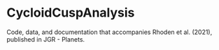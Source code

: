 # CycloidCuspAnalysis
Code, data, and documentation that accompanies Rhoden et al. (2021), published in JGR - Planets.
